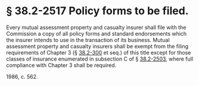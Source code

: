 # § 38.2-2517 Policy forms to be filed.

<p>Every mutual assessment property and casualty insurer shall file with the Commission a copy of all policy forms and standard endorsements which the insurer intends to use in the transaction of its business. Mutual assessment property and casualty insurers shall be exempt from the filing requirements of Chapter 3 (§ <a href='http://law.lis.virginia.gov/vacode/38.2-300/'>38.2-300</a> et seq.) of this title except for those classes of insurance enumerated in subsection C of § <a href='http://law.lis.virginia.gov/vacode/38.2-2503/'>38.2-2503</a>, where full compliance with Chapter 3 shall be required.</p><p>1986, c. 562.</p>
